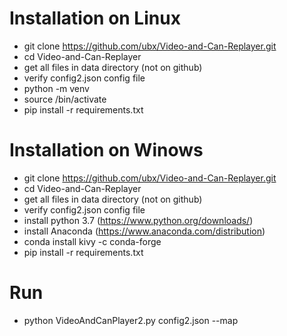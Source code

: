 # Installation on Linux
* git clone https://github.com/ubx/Video-and-Can-Replayer.git
* cd Video-and-Can-Replayer
* get all files in data directory (not on github)
* verify config2.json config file
* python -m venv <environment>
* source <environment>/bin/activate
* pip install -r requirements.txt 

# Installation on Winows
* git clone https://github.com/ubx/Video-and-Can-Replayer.git
* cd Video-and-Can-Replayer
* get all files in data directory (not on github)
* verify config2.json config file
* install python 3.7 (https://www.python.org/downloads/)
* install Anaconda (https://www.anaconda.com/distribution)
* conda install kivy -c conda-forge
* pip install -r requirements.txt 

# Run
* python VideoAndCanPlayer2.py config2.json --map
  